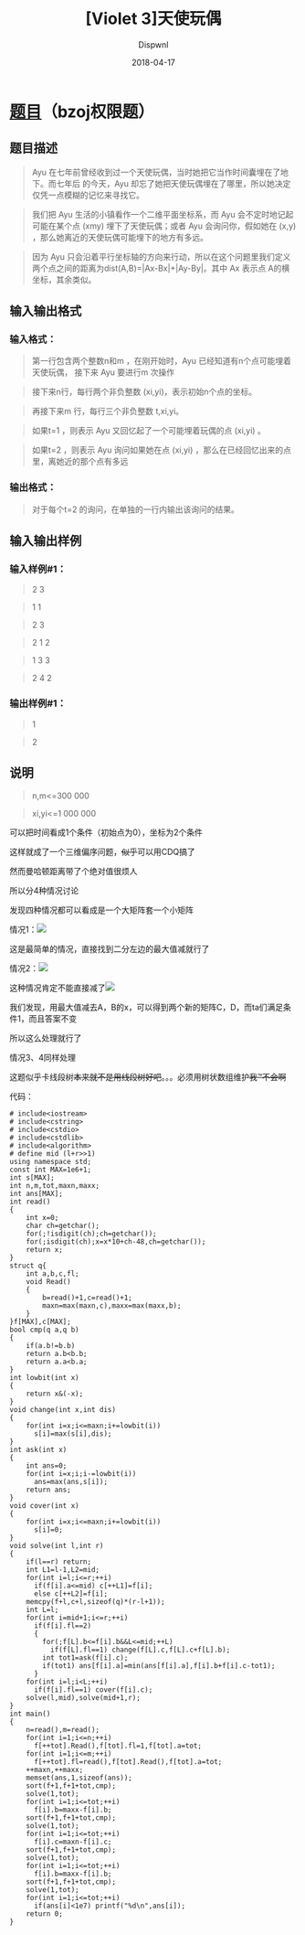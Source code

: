 ﻿---
layout:     post
title:      "[Violet 3]天使玩偶"
date:       2018-04-17
author:     "Dispwnl"
header-img: "img/used/33.jpg"
catalog: true
tags:
    - CDQ分治
---
# [题目](https://www.luogu.org/problemnew/show/P4169)（bzoj权限题）
## 题目描述
>Ayu 在七年前曾经收到过一个天使玩偶，当时她把它当作时间囊埋在了地下。而七年后 的今天，Ayu 却忘了她把天使玩偶埋在了哪里，所以她决定仅凭一点模糊的记忆来寻找它。

>我们把 Ayu 生活的小镇看作一个二维平面坐标系，而 Ayu 会不定时地记起可能在某个点 (xmy) 埋下了天使玩偶；或者 Ayu 会询问你，假如她在 (x,y) ，那么她离近的天使玩偶可能埋下的地方有多远。

>因为 Ayu 只会沿着平行坐标轴的方向来行动，所以在这个问题里我们定义两个点之间的距离为dist(A,B)=|Ax-Bx|+|Ay-By|。其中 Ax 表示点 A的横坐标，其余类似。

## 输入输出格式
### 输入格式：
>第一行包含两个整数n和m ，在刚开始时，Ayu 已经知道有n个点可能埋着天使玩偶， 接下来 Ayu 要进行m 次操作

>接下来n行，每行两个非负整数 (xi,yi)，表示初始n个点的坐标。

>再接下来m 行，每行三个非负整数 t,xi,yi。

>如果t=1 ，则表示 Ayu 又回忆起了一个可能埋着玩偶的点 (xi,yi) 。

>如果t=2 ，则表示 Ayu 询问如果她在点 (xi,yi) ，那么在已经回忆出来的点里，离她近的那个点有多远

### 输出格式：
>对于每个t=2 的询问，在单独的一行内输出该询问的结果。

## 输入输出样例
### 输入样例#1： 
>2 3 

>1 1 

>2 3 

>2 1 2 

>1 3 3 

>2 4 2

### 输出样例#1： 
>1 

>2

## 说明
>n,m<=300 000

>xi,yi<=1 000 000

可以把时间看成1个条件（初始点为0），坐标为2个条件

这样就成了一个三维偏序问题，~~似乎~~可以用CDQ搞了

然而曼哈顿距离带了个绝对值很烦人

所以分4种情况讨论

发现四种情况都可以看成是一个大矩阵套一个小矩阵

情况1：![](/img/study/angel1.png)

这是最简单的情况，直接找到二分左边的最大值减就行了

情况2：![](/img/study/angel2.png)

这种情况肯定不能直接减了![](/img/study/angel3.png)

我们发现，用最大值减去A，B的x，可以得到两个新的矩阵C，D，而ta们满足条件1，而且答案不变

所以这么处理就行了

情况3、4同样处理

这题似乎卡线段树~~本来就不是用线段树好吧~~。。。必须用树状数组维护~~我™不会啊~~

代码：
```
# include<iostream>
# include<cstring>
# include<cstdio>
# include<cstdlib>
# include<algorithm> 
# define mid (l+r>>1)
using namespace std;
const int MAX=1e6+1;
int s[MAX];
int n,m,tot,maxn,maxx;
int ans[MAX];
int read()
{
	int x=0;
	char ch=getchar();
	for(;!isdigit(ch);ch=getchar());
	for(;isdigit(ch);x=x*10+ch-48,ch=getchar());
	return x;
}
struct q{
	int a,b,c,fl;
	void Read()
	{
		b=read()+1,c=read()+1;
		maxn=max(maxn,c),maxx=max(maxx,b);
	}
}f[MAX],c[MAX];
bool cmp(q a,q b)
{
	if(a.b!=b.b)
	return a.b<b.b;
	return a.a<b.a;
}
int lowbit(int x)
{
	return x&(-x);
}
void change(int x,int dis)
{
	for(int i=x;i<=maxn;i+=lowbit(i))
	  s[i]=max(s[i],dis);
}
int ask(int x)
{
	int ans=0;
	for(int i=x;i;i-=lowbit(i))
	  ans=max(ans,s[i]);
	return ans;
}
void cover(int x)
{
	for(int i=x;i<=maxn;i+=lowbit(i))
	  s[i]=0;
}
void solve(int l,int r)
{
	if(l==r) return;
	int L1=l-1,L2=mid;
	for(int i=l;i<=r;++i)
	  if(f[i].a<=mid) c[++L1]=f[i];
	  else c[++L2]=f[i];
	memcpy(f+l,c+l,sizeof(q)*(r-l+1));
	int L=l;
	for(int i=mid+1;i<=r;++i)
	  if(f[i].fl==2)
	  {
	  	for(;f[L].b<=f[i].b&&L<=mid;++L)
	  	  if(f[L].fl==1) change(f[L].c,f[L].c+f[L].b);
	  	int tot1=ask(f[i].c);
		if(tot1) ans[f[i].a]=min(ans[f[i].a],f[i].b+f[i].c-tot1);
	  }
	for(int i=l;i<L;++i)
	  if(f[i].fl==1) cover(f[i].c);
	solve(l,mid),solve(mid+1,r);
}
int main()
{
	n=read(),m=read();
	for(int i=1;i<=n;++i)
	  f[++tot].Read(),f[tot].fl=1,f[tot].a=tot;
	for(int i=1;i<=m;++i)
	  f[++tot].fl=read(),f[tot].Read(),f[tot].a=tot;
	++maxn,++maxx;
	memset(ans,1,sizeof(ans));
	sort(f+1,f+1+tot,cmp);
	solve(1,tot);
	for(int i=1;i<=tot;++i)
	  f[i].b=maxx-f[i].b;
	sort(f+1,f+1+tot,cmp);
	solve(1,tot);
	for(int i=1;i<=tot;++i)
	  f[i].c=maxn-f[i].c;
	sort(f+1,f+1+tot,cmp);
	solve(1,tot);
	for(int i=1;i<=tot;++i)
	  f[i].b=maxx-f[i].b;
	sort(f+1,f+1+tot,cmp);
	solve(1,tot);
	for(int i=1;i<=tot;++i)
	  if(ans[i]<1e7) printf("%d\n",ans[i]);
	return 0;
}
```
